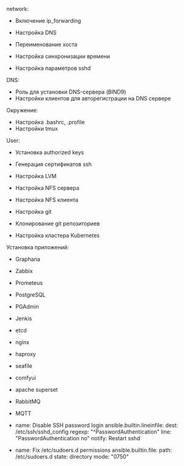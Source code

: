network:
- Включение ip_forwarding
- Настройка DNS
- Переименование хоста

- Настройка синхронизации времени


- Настройка параметров sshd

DNS:
- Роль для установки DNS-сервера (BIND9)
- Настройки клиентов для авторегистрации на DNS сервере

Окружение:
- Настройка .bashrc, .profile
- Настройки tmux

User:
- Установка authorized keys
- Генерация сертификатов ssh



- Настройка LVM
- Настройка NFS сервера
- Настройка NFS клиента

- Настройка git
- Клонирование git репозиториев

- Настройка кластера Kubernetes

Установка приложений:
- Graphana
- Zabbix
- Prometeus
- PostgreSQL
- PGAdmin
- Jenkis
- etcd
- nginx
- haproxy
- seafile
- comfyui
- apache superset


- RabbitMQ
- MQTT



- name: Disable SSH password login
  ansible.builtin.lineinfile:
    dest: /etc/ssh/sshd_config
    regexp: "^PasswordAuthentication"
    line: "PasswordAuthentication no"
  notify: Restart sshd

- name: Fix /etc/sudoers.d permissions
  ansible.builtin.file:
    path: /etc/sudoers.d
    state: directory
    mode: "0750"